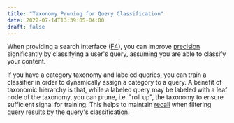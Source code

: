 ```yaml
---
title: "Taxonomy Pruning for Query Classification"
date: 2022-07-14T13:39:05-04:00
draft: false
---
```


When providing a search interface ([F4](https://w3id.org/fair/principles/terms/F4)), you can improve
[precision](https://en.wikipedia.org/wiki/Precision_and_recall#Precision) significantly by
classifying a user's query, assuming you are able to classify your content.

If you have a category taxonomy and labeled queries, you can train a classifier in order to
dynamically assign a category to a query. A benefit of taxonomic hierarchy is that, while a labeled
query may be labeled with a leaf node of the taxonomy, you can prune, i.e. "roll up", the taxonomy
to ensure sufficient signal for training. This helps to maintain
[recall](https://en.wikipedia.org/wiki/Precision_and_recall#Recall) when filtering query results by
the query's classification.